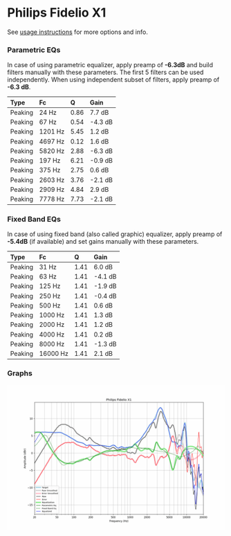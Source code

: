# Philips Fidelio X1
See [usage instructions](https://github.com/jaakkopasanen/AutoEq#usage) for more options and info.

### Parametric EQs
In case of using parametric equalizer, apply preamp of **-6.3dB** and build filters manually
with these parameters. The first 5 filters can be used independently.
When using independent subset of filters, apply preamp of **-6.3 dB**.

| Type    | Fc      |    Q | Gain    |
|:--------|:--------|:-----|:--------|
| Peaking | 24 Hz   | 0.86 | 7.7 dB  |
| Peaking | 67 Hz   | 0.54 | -4.3 dB |
| Peaking | 1201 Hz | 5.45 | 1.2 dB  |
| Peaking | 4697 Hz | 0.12 | 1.6 dB  |
| Peaking | 5820 Hz | 2.88 | -6.3 dB |
| Peaking | 197 Hz  | 6.21 | -0.9 dB |
| Peaking | 375 Hz  | 2.75 | 0.6 dB  |
| Peaking | 2603 Hz | 3.76 | -2.1 dB |
| Peaking | 2909 Hz | 4.84 | 2.9 dB  |
| Peaking | 7778 Hz | 7.73 | -2.1 dB |

### Fixed Band EQs
In case of using fixed band (also called graphic) equalizer, apply preamp of **-5.4dB**
(if available) and set gains manually with these parameters.

| Type    | Fc       |    Q | Gain    |
|:--------|:---------|:-----|:--------|
| Peaking | 31 Hz    | 1.41 | 6.0 dB  |
| Peaking | 63 Hz    | 1.41 | -4.1 dB |
| Peaking | 125 Hz   | 1.41 | -1.9 dB |
| Peaking | 250 Hz   | 1.41 | -0.4 dB |
| Peaking | 500 Hz   | 1.41 | 0.6 dB  |
| Peaking | 1000 Hz  | 1.41 | 1.3 dB  |
| Peaking | 2000 Hz  | 1.41 | 1.2 dB  |
| Peaking | 4000 Hz  | 1.41 | 0.2 dB  |
| Peaking | 8000 Hz  | 1.41 | -1.3 dB |
| Peaking | 16000 Hz | 1.41 | 2.1 dB  |

### Graphs
![](./Philips%20Fidelio%20X1.png)